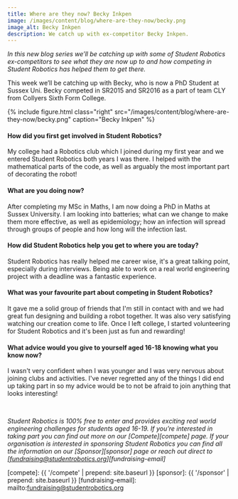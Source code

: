 ```yaml
---
title: Where are they now? Becky Inkpen
image: /images/content/blog/where-are-they-now/becky.png
image_alt: Becky Inkpen
description: We catch up with ex-competitor Becky Inkpen.
---
```

_In this new blog series we’ll be catching up with some of Student Robotics ex-competitors to see what they are now up to and how competing in Student Robotics has helped them to get there._

This week we’ll be catching up with Becky, who is now a PhD Student at Sussex Uni. Becky competed in SR2015 and SR2016 as a part of team CLY from Collyers Sixth Form College.

{% include figure.html
           class="right"
           src="/images/content/blog/where-are-they-now/becky.png"
           caption="Becky Inkpen" %}

#### How did you first get involved in Student Robotics?

My college had a Robotics club which I joined during my first year and we entered Student Robotics both years I was there. I helped with the mathematical parts of the code, as well as arguably the most important part of decorating the robot!

#### What are you doing now?

After completing my MSc in Maths, I am now doing a PhD in Maths at Sussex University. I am looking into batteries; what can we change to make them more effective, as well as epidemiology; how an infection will spread through groups of people and how long will the infection last.

#### How did Student Robotics help you get to where you are today?

Student Robotics has really helped me career wise, it's a great talking point, especially during interviews. Being able to work on a real world engineering project with a deadline was a fantastic experience.

#### What was your favourite part about competing in Student Robotics?

It gave me a solid group of friends that I'm still in contact with and we had great fun designing and building a robot together. It was also very satisfying watching our creation come to life. Once I left college, I started volunteering for Student Robotics and it's been just as fun and rewarding!

#### What advice would you give to yourself aged 16-18 knowing what you know now?

I wasn't very confident when I was younger and I was very nervous about joining clubs and activities. I've never regretted any of the things I did end up taking part in so my advice would be to not be afraid to join anything that looks interesting!

<br/>

_Student Robotics is 100% free to enter and provides exciting real world engineering challenges for students aged 16-19. If you’re interested in taking part you can find out more on our [Compete][compete] page. If your organisation is interested in sponsoring Student Robotics you can find all the information on our [Sponsor][sponsor] page or reach out direct to [fundraising@studentrobotics.org][fundraising-email]_

[compete]: {{ '/compete' | prepend: site.baseurl }}
[sponsor]: {{ '/sponsor' | prepend: site.baseurl }}
[fundraising-email]: mailto:fundraising@studentrobotics.org
